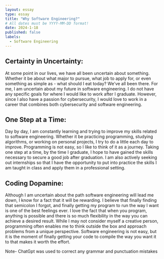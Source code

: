 ```yaml
---
layout: essay
type: essay
title: "Why Software Engineering?"
# All dates must be YYYY-MM-DD format!
date: 2024-1-18
published: false
labels:
  - Software Engineering
---
```


## Certainty in Uncertainty:

At some point in our lives, we have all been uncertain about something. Whether it be about what major to pursue, what job to apply for, or even something as simple as - what should I eat today? We’ve all been there. For me, I am uncertain about my future in software engineering. I do not have any specific goals for where I would like to work after I graduate. However, since I also have a passion for cybersecurity, I would love to work in a career that combines both cybersecurity and software engineering.

##  One Step at a Time:

Day by day, I am constantly learning and trying to improve my skills related to software engineering. Whether it be practicing programming, studying algorithms, or working on personal projects, I try to do a little each day to improve. Programming is not easy, so I like to think of it as a journey. Taking one step at a time, by the time I graduate, I hope to have gained the skills necessary to secure a good job after graduation. I am also actively seeking out internships so that I have the opportunity to put into practice the skills I am taught in class and apply them in a professional setting.

## Coding Dopamine:

Although I am uncertain about the path software engineering will lead me down, I know for a fact that it will be rewarding. I believe that finally finding that semicolon I forgot, and finally getting my program to run the way I want is one of the best feelings ever. I love the fact that when you program, anything is possible and there is so much flexibility in the way you can achieve a desired result. While I may not consider myself a creative person, programming often enables me to think outside the box and approach problems from a unique perspective. Software engineering is not easy, but it is the moment of finally getting your code to compile the way you want it to that makes it worth the effort.

Note- ChatGpt was used to correct any grammar and punctuation mistakes

